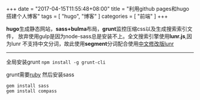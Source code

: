 +++
date = "2017-04-15T11:55:48+08:00"
title = "利用github pages和hugo搭建个人博客"
tags = [ "hugo", "博客" ]
categories = [ "前端" ]
+++


**hugo**生成静态网站，**sass+bulma**布局，**grunt**监控压缩css以及生成搜索索引文件，
放弃使用gulp是因为node-sass总是安装不上。全文搜索引擎使用**lunr.js**,因为lunr
不支持中文分词，故此使用**segment**分词配合使用[中文修改版lunr](https://github.com/codepiano/lunr.js)

-----------------------

全局安装grunt `npm install -g grunt-cli` 

grunt需要<a href="http://rubyinstaller.org/downloads/" target="_blank">ruby</a>
然后安装sass
```
gem install sass
gem install compass
```
